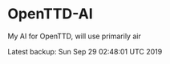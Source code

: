 # OpenTTD-AI
My AI for OpenTTD, will use primarily air

Latest backup: Sun Sep 29 02:48:01 UTC 2019
